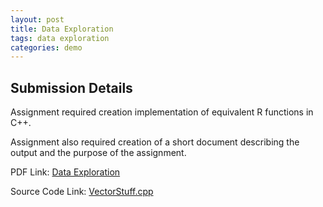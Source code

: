 ```yaml
---
layout: post
title: Data Exploration
tags: data exploration
categories: demo
---
```


## Submission Details

Assignment required creation implementation of equivalent R functions in C++.

Assignment also required creation of a short document describing the output and the purpose of the assignment.

PDF Link: [Data Exploration](https://coltonxan.github.io/Class_Portfolio/Data_Exploration.pdf)

Source Code Link: [VectorStuff.cpp](https://coltonxan.github.io/Class_Portfolio/VectorStuff.cpp)
